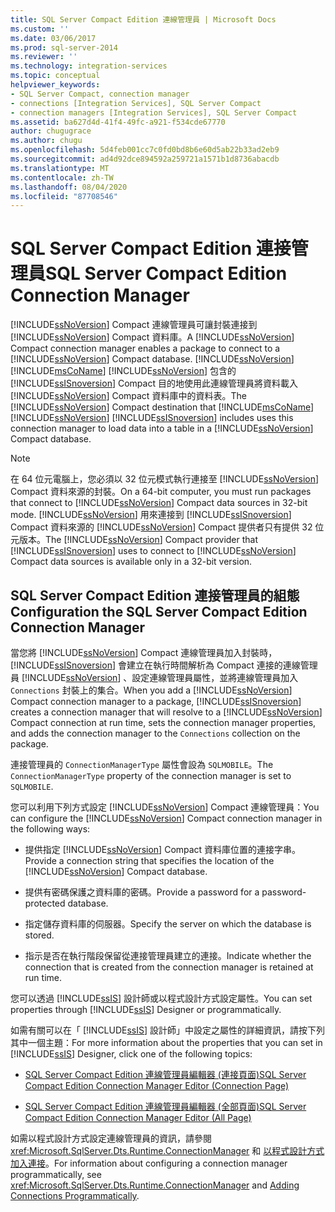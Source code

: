 ```yaml
---
title: SQL Server Compact Edition 連線管理員 | Microsoft Docs
ms.custom: ''
ms.date: 03/06/2017
ms.prod: sql-server-2014
ms.reviewer: ''
ms.technology: integration-services
ms.topic: conceptual
helpviewer_keywords:
- SQL Server Compact, connection manager
- connections [Integration Services], SQL Server Compact
- connection managers [Integration Services], SQL Server Compact
ms.assetid: ba627d4d-41f4-49fc-a921-f534cde67770
author: chugugrace
ms.author: chugu
ms.openlocfilehash: 5d4feb001cc7c0fd0bd8b6e60d5ab22b33ad2eb9
ms.sourcegitcommit: ad4d92dce894592a259721a1571b1d8736abacdb
ms.translationtype: MT
ms.contentlocale: zh-TW
ms.lasthandoff: 08/04/2020
ms.locfileid: "87708546"
---
```

# <a name="sql-server-compact-edition-connection-manager"></a><span data-ttu-id="2de4a-102">SQL Server Compact Edition 連接管理員</span><span class="sxs-lookup"><span data-stu-id="2de4a-102">SQL Server Compact Edition Connection Manager</span></span>
  <span data-ttu-id="2de4a-103">[!INCLUDE[ssNoVersion](../../includes/ssnoversion-md.md)] Compact 連線管理員可讓封裝連接到 [!INCLUDE[ssNoVersion](../../includes/ssnoversion-md.md)] Compact 資料庫。</span><span class="sxs-lookup"><span data-stu-id="2de4a-103">A [!INCLUDE[ssNoVersion](../../includes/ssnoversion-md.md)] Compact connection manager enables a package to connect to a [!INCLUDE[ssNoVersion](../../includes/ssnoversion-md.md)] Compact database.</span></span> <span data-ttu-id="2de4a-104">[!INCLUDE[ssNoVersion](../../includes/ssnoversion-md.md)] [!INCLUDE[msCoName](../../includes/msconame-md.md)] [!INCLUDE[ssNoVersion](../../includes/ssnoversion-md.md)] 包含的 [!INCLUDE[ssISnoversion](../../includes/ssisnoversion-md.md)] Compact 目的地使用此連線管理員將資料載入 [!INCLUDE[ssNoVersion](../../includes/ssnoversion-md.md)] Compact 資料庫中的資料表。</span><span class="sxs-lookup"><span data-stu-id="2de4a-104">The [!INCLUDE[ssNoVersion](../../includes/ssnoversion-md.md)] Compact destination that [!INCLUDE[msCoName](../../includes/msconame-md.md)] [!INCLUDE[ssNoVersion](../../includes/ssnoversion-md.md)] [!INCLUDE[ssISnoversion](../../includes/ssisnoversion-md.md)] includes uses this connection manager to load data into a table in a [!INCLUDE[ssNoVersion](../../includes/ssnoversion-md.md)] Compact database.</span></span>  
  
> [!NOTE]  
>  <span data-ttu-id="2de4a-105">在 64 位元電腦上，您必須以 32 位元模式執行連接至 [!INCLUDE[ssNoVersion](../../includes/ssnoversion-md.md)] Compact 資料來源的封裝。</span><span class="sxs-lookup"><span data-stu-id="2de4a-105">On a 64-bit computer, you must run packages that connect to [!INCLUDE[ssNoVersion](../../includes/ssnoversion-md.md)] Compact data sources in 32-bit mode.</span></span> <span data-ttu-id="2de4a-106">[!INCLUDE[ssNoVersion](../../includes/ssnoversion-md.md)] 用來連接到 [!INCLUDE[ssISnoversion](../../includes/ssisnoversion-md.md)] Compact 資料來源的 [!INCLUDE[ssNoVersion](../../includes/ssnoversion-md.md)] Compact 提供者只有提供 32 位元版本。</span><span class="sxs-lookup"><span data-stu-id="2de4a-106">The [!INCLUDE[ssNoVersion](../../includes/ssnoversion-md.md)] Compact provider that [!INCLUDE[ssISnoversion](../../includes/ssisnoversion-md.md)] uses to connect to [!INCLUDE[ssNoVersion](../../includes/ssnoversion-md.md)] Compact data sources is available only in a 32-bit version.</span></span>  
  
## <a name="configuration-the-sql-server-compact-edition-connection-manager"></a><span data-ttu-id="2de4a-107">SQL Server Compact Edition 連接管理員的組態</span><span class="sxs-lookup"><span data-stu-id="2de4a-107">Configuration the SQL Server Compact Edition Connection Manager</span></span>  
 <span data-ttu-id="2de4a-108">當您將 [!INCLUDE[ssNoVersion](../../includes/ssnoversion-md.md)] Compact 連線管理員加入封裝時， [!INCLUDE[ssISnoversion](../../includes/ssisnoversion-md.md)] 會建立在執行時間解析為 Compact 連接的連線管理員 [!INCLUDE[ssNoVersion](../../includes/ssnoversion-md.md)] 、設定連線管理員屬性，並將連線管理員加入 `Connections` 封裝上的集合。</span><span class="sxs-lookup"><span data-stu-id="2de4a-108">When you add a [!INCLUDE[ssNoVersion](../../includes/ssnoversion-md.md)] Compact connection manager to a package, [!INCLUDE[ssISnoversion](../../includes/ssisnoversion-md.md)] creates a connection manager that will resolve to a [!INCLUDE[ssNoVersion](../../includes/ssnoversion-md.md)] Compact connection at run time, sets the connection manager properties, and adds the connection manager to the `Connections` collection on the package.</span></span>  
  
 <span data-ttu-id="2de4a-109">連接管理員的 `ConnectionManagerType` 屬性會設為 `SQLMOBILE`。</span><span class="sxs-lookup"><span data-stu-id="2de4a-109">The `ConnectionManagerType` property of the connection manager is set to `SQLMOBILE`.</span></span>  
  
 <span data-ttu-id="2de4a-110">您可以利用下列方式設定 [!INCLUDE[ssNoVersion](../../includes/ssnoversion-md.md)] Compact 連線管理員：</span><span class="sxs-lookup"><span data-stu-id="2de4a-110">You can configure the [!INCLUDE[ssNoVersion](../../includes/ssnoversion-md.md)] Compact connection manager in the following ways:</span></span>  
  
-   <span data-ttu-id="2de4a-111">提供指定 [!INCLUDE[ssNoVersion](../../includes/ssnoversion-md.md)] Compact 資料庫位置的連接字串。</span><span class="sxs-lookup"><span data-stu-id="2de4a-111">Provide a connection string that specifies the location of the [!INCLUDE[ssNoVersion](../../includes/ssnoversion-md.md)] Compact database.</span></span>  
  
-   <span data-ttu-id="2de4a-112">提供有密碼保護之資料庫的密碼。</span><span class="sxs-lookup"><span data-stu-id="2de4a-112">Provide a password for a password-protected database.</span></span>  
  
-   <span data-ttu-id="2de4a-113">指定儲存資料庫的伺服器。</span><span class="sxs-lookup"><span data-stu-id="2de4a-113">Specify the server on which the database is stored.</span></span>  
  
-   <span data-ttu-id="2de4a-114">指示是否在執行階段保留從連接管理員建立的連接。</span><span class="sxs-lookup"><span data-stu-id="2de4a-114">Indicate whether the connection that is created from the connection manager is retained at run time.</span></span>  
  
 <span data-ttu-id="2de4a-115">您可以透過 [!INCLUDE[ssIS](../../includes/ssis-md.md)] 設計師或以程式設計方式設定屬性。</span><span class="sxs-lookup"><span data-stu-id="2de4a-115">You can set properties through [!INCLUDE[ssIS](../../includes/ssis-md.md)] Designer or programmatically.</span></span>  
  
 <span data-ttu-id="2de4a-116">如需有關可以在「 [!INCLUDE[ssIS](../../includes/ssis-md.md)] 設計師」中設定之屬性的詳細資訊，請按下列其中一個主題：</span><span class="sxs-lookup"><span data-stu-id="2de4a-116">For more information about the properties that you can set in [!INCLUDE[ssIS](../../includes/ssis-md.md)] Designer, click one of the following topics:</span></span>  
  
-   [<span data-ttu-id="2de4a-117">SQL Server Compact Edition 連線管理員編輯器 &#40;連接頁面&#41;</span><span class="sxs-lookup"><span data-stu-id="2de4a-117">SQL Server Compact Edition Connection Manager Editor &#40;Connection Page&#41;</span></span>](../sql-server-compact-edition-connection-manager-editor-connection-page.md)  
  
-   [<span data-ttu-id="2de4a-118">SQL Server Compact Edition 連線管理員編輯器 &#40;全部頁面&#41;</span><span class="sxs-lookup"><span data-stu-id="2de4a-118">SQL Server Compact Edition Connection Manager Editor &#40;All Page&#41;</span></span>](../sql-server-compact-edition-connection-manager-editor-all-page.md)  
  
 <span data-ttu-id="2de4a-119">如需以程式設計方式設定連線管理員的資訊，請參閱 <xref:Microsoft.SqlServer.Dts.Runtime.ConnectionManager> 和 [以程式設計方式加入連接](../building-packages-programmatically/adding-connections-programmatically.md)。</span><span class="sxs-lookup"><span data-stu-id="2de4a-119">For information about configuring a connection manager programmatically, see <xref:Microsoft.SqlServer.Dts.Runtime.ConnectionManager> and [Adding Connections Programmatically](../building-packages-programmatically/adding-connections-programmatically.md).</span></span>  
  
  
